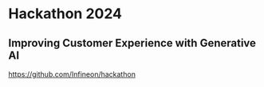 # Hackathon 2024 
## Improving Customer Experience with Generative AI
https://github.com/Infineon/hackathon 
